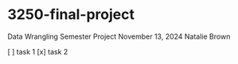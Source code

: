 # 3250-final-project
Data Wrangling Semester Project
November 13, 2024
Natalie Brown

[ ] task 1
[x] task 2

